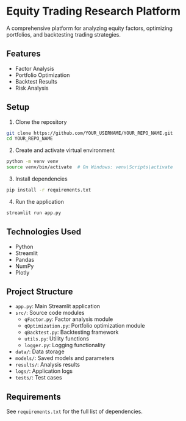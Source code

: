 # Equity Trading Research Platform

A comprehensive platform for analyzing equity factors, optimizing portfolios, and backtesting trading strategies.

## Features
- Factor Analysis
- Portfolio Optimization
- Backtest Results
- Risk Analysis

## Setup
1. Clone the repository
```bash
git clone https://github.com/YOUR_USERNAME/YOUR_REPO_NAME.git
cd YOUR_REPO_NAME
```

2. Create and activate virtual environment
```bash
python -m venv venv
source venv/bin/activate  # On Windows: venv\Scripts\activate
```

3. Install dependencies
```bash
pip install -r requirements.txt
```

4. Run the application
```bash
streamlit run app.py
```

## Technologies Used
- Python
- Streamlit
- Pandas
- NumPy
- Plotly

## Project Structure
- `app.py`: Main Streamlit application
- `src/`: Source code modules
  - `qFactor.py`: Factor analysis module
  - `qOptimization.py`: Portfolio optimization module
  - `qBacktest.py`: Backtesting framework
  - `utils.py`: Utility functions
  - `logger.py`: Logging functionality
- `data/`: Data storage
- `models/`: Saved models and parameters
- `results/`: Analysis results
- `logs/`: Application logs
- `tests/`: Test cases

## Requirements
See `requirements.txt` for the full list of dependencies.
